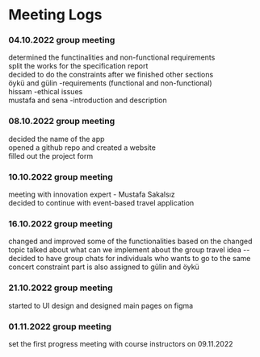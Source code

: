 # Meeting Logs

### 04.10.2022 group meeting

determined the functinalities and non-functional requirements  
split the works for the specification report  
decided to do the constraints after we finished other sections  
öykü and gülin -requirements (functional and non-functional)  
hissam -ethical issues  
mustafa and sena -introduction and description  

### 08.10.2022 group meeting

decided the name of the app  
opened a github repo and created a website  
filled out the project form  

### 10.10.2022 group meeting

meeting with innovation expert - Mustafa Sakalsız  
decided to continue with event-based travel application 

### 16.10.2022 group meeting

changed and improved some of the functionalities based on the changed topic
talked about what can we implement about the group travel idea
--decided to have group chats for individuals who wants to go to the same concert 
constraint part is also assigned to gülin and öykü

### 21.10.2022 group meeting

started to UI design and designed main pages on figma

### 01.11.2022 group meeting

set the first progress meeting with course instructors on 09.11.2022






